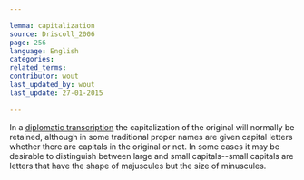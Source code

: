 ```yaml
---

lemma: capitalization
source: Driscoll_2006
page: 256 
language: English
categories: 
related_terms: 
contributor: wout
last_updated_by: wout
last_update: 27-01-2015
        
---
```


In a [diplomatic transcription](transcriptionDiplomatic.html) the capitalization of the original will normally be retained, although in some traditional proper names are given capital letters whether there are capitals in the original or not. In some cases it may be desirable to distinguish between large and small capitals--small capitals are letters that have the shape of majuscules but the size of minuscules.

